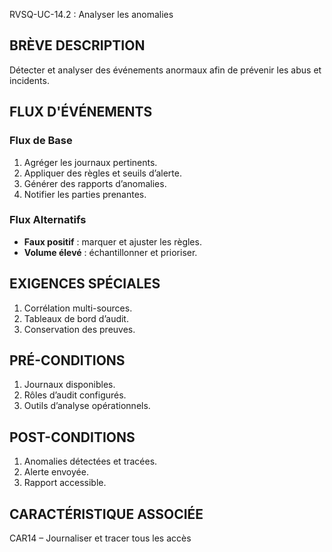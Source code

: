 RVSQ-UC-14.2 : Analyser les anomalies

## BRÈVE DESCRIPTION
Détecter et analyser des événements anormaux afin de prévenir les abus et incidents.

## FLUX D'ÉVÉNEMENTS

### Flux de Base
1. Agréger les journaux pertinents.
2. Appliquer des règles et seuils d’alerte.
3. Générer des rapports d’anomalies.
4. Notifier les parties prenantes.

### Flux Alternatifs
- **Faux positif** : marquer et ajuster les règles.
- **Volume élevé** : échantillonner et prioriser.

## EXIGENCES SPÉCIALES
1. Corrélation multi-sources.
2. Tableaux de bord d’audit.
3. Conservation des preuves.

## PRÉ-CONDITIONS
1. Journaux disponibles.
2. Rôles d’audit configurés.
3. Outils d’analyse opérationnels.

## POST-CONDITIONS
1. Anomalies détectées et tracées.
2. Alerte envoyée.
3. Rapport accessible.

## CARACTÉRISTIQUE ASSOCIÉE
CAR14 – Journaliser et tracer tous les accès
